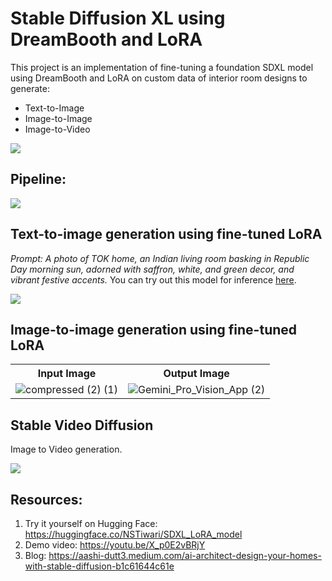 # Stable Diffusion XL using DreamBooth and LoRA
This project is an implementation of fine-tuning a foundation SDXL model using DreamBooth and LoRA on custom data of interior room designs to generate:
- Text-to-Image
- Image-to-Image
- Image-to-Video

<img src="https://github.com/NSTiwari/Stable-DiffusionXL-using-DreamBooth-and-LoRA-on-Android/blob/main/ai-architect-sdxl.gif"/>

## Pipeline:
<img src="https://github.com/NSTiwari/Stable-DiffusionXL-using-DreamBooth-and-LoRA-on-Android/blob/main/AI_Architect_using_Stable Diffusion.gif"/>

## Text-to-image generation using fine-tuned LoRA
_Prompt: A photo of TOK home, an Indian living room basking in Republic Day morning sun, adorned with saffron, white, and green decor, and vibrant festive accents._ You can try out this model for inference [here](https://huggingface.co/NSTiwari/SDXL_LoRA_model).

<img src="https://github.com/NSTiwari/Stable-DiffusionXL-using-DreamBooth-and-LoRA-on-Android/blob/main/SDXL-LoRA-text-to-image.jpg"/>

## Image-to-image generation using fine-tuned LoRA 
<p align="right">
  <table>
    <tr>
      <th>Input Image</th>
      <th>Output Image</th>
    </tr>
    <tr>
      <td><img src="https://github.com/NSTiwari/Stable-DiffusionXL-using-DreamBooth-and-LoRA/blob/main/image-to-image-generation-input.jpg" alt="compressed (2) (1)"/></td>
      <td><img src="https://github.com/NSTiwari/Stable-DiffusionXL-using-DreamBooth-and-LoRA/blob/main/image-to-image-generation-output.jpg" alt="Gemini_Pro_Vision_App (2)"/></td>
    </tr>
  </table>
</p>



## Stable Video Diffusion
Image to Video generation.

<img src="https://github.com/NSTiwari/Stable-DiffusionXL-using-DreamBooth-and-LoRA-on-Android/blob/main/stable_video_diffusion.gif"/>


## Resources:

1. Try it yourself on Hugging Face: https://huggingface.co/NSTiwari/SDXL_LoRA_model
2. Demo video: https://youtu.be/X_p0E2vBRjY
3. Blog: https://aashi-dutt3.medium.com/ai-architect-design-your-homes-with-stable-diffusion-b1c61644c61e

